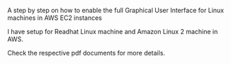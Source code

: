A step by step on how to enable the full Graphical User Interface for Linux machines in AWS EC2 instances

I have setup for Readhat Linux machine and Amazon Linux 2 machine in AWS.

Check the respective pdf documents for more details.